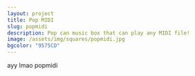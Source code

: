 ```yaml
---
layout: project
title: Pop MIDI
slug: popmidi
description: Pop can music box that can play any MIDI file!
image: /assets/img/squares/popmidi.jpg
bgcolor: "9575CD"
---
```


ayy lmao popmidi